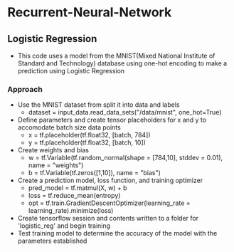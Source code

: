 # Recurrent-Neural-Network

## Logistic Regression
- This code uses a model from the MNIST(Mixed National Institute of Standard and Technology) database using one-hot encoding to make a prediction using Logistic Regression 
### Approach
  - Use the MNIST dataset from split it into data and labels
      * dataset = input_data.read_data_sets("/data/mnist", one_hot=True)
  - Define parameters and create tensor placeholders for x and y to accomodate batch size data points  
      * x = tf.placeholder(tf.float32, [batch, 784])
      * y = tf.placeholder(tf.float32, [batch, 10])
  - Create weights and bias
      * w = tf.Variable(tf.random_normal(shape = [784,10], stddev = 0.01), name = "weights")
      * b = tf.Variable(tf.zeros([1,10]), name = "bias")
  - Create a prediction model, loss function, and training optimizer
      * pred_model = tf.matmul(X, w) + b
      * loss = tf.reduce_mean(entropy)
      * opt = tf.train.GradientDescentOptimizer(learning_rate = learning_rate).minimize(loss)
  - Create tensorflow session and contents written to a folder for 'logistic_reg' and begin training
  - Test training model to determine the accuracy of the model with the parameters established
